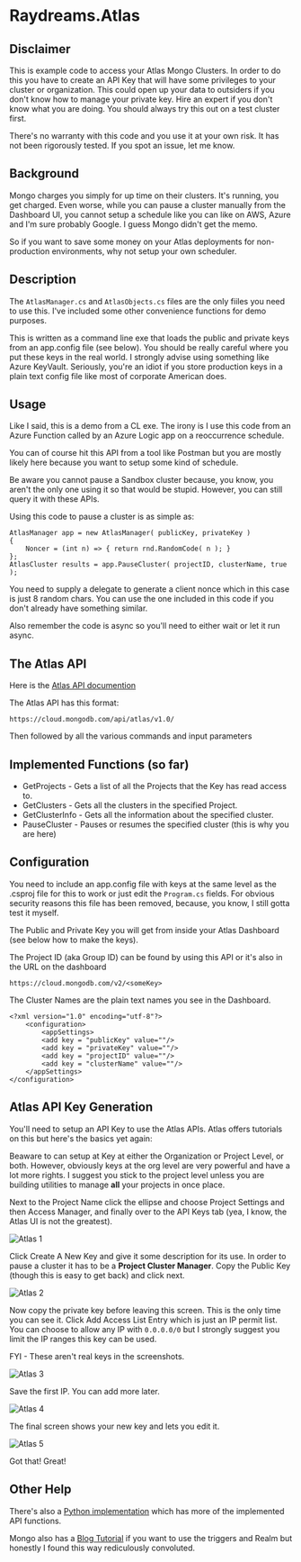 # Raydreams.Atlas

## Disclaimer

This is example code to access your Atlas Mongo Clusters. In order to do this you have to create an API Key that will have some privileges to your cluster or organization. This could open up your data to outsiders if you don't know how to manage your private key. Hire an expert if you don't know what you are doing. You should always try this out on a test cluster first.

There's no warranty with this code and you use it at your own risk. It has not been rigorously tested. If you spot an issue, let me know.

## Background

Mongo charges you simply for up time on their clusters. It's running, you get charged. Even worse, while you can pause a cluster manually from the Dashboard UI, you cannot setup a schedule like you can like on AWS, Azure and I'm sure probably Google. I guess Mongo didn't get the memo.

So if you want to save some money on your Atlas deployments for non-production environments, why not setup your own scheduler.

## Description

The `AtlasManager.cs` and `AtlasObjects.cs` files are the only fiiles you need to use this. I've included some other convenience functions for demo purposes.

This is written as a command line exe that loads the public and private keys from an app.config file (see below). You should be really careful where you put these keys in the real world. I strongly advise using something like Azure KeyVault. Seriously, you're an idiot if you store production keys in a plain text config file like most of corporate American does.

## Usage

Like I said, this is a demo from a CL exe. The irony is I use this code from an Azure Function called by an Azure Logic app on a reoccurrence schedule.

You can of course hit this API from a tool like Postman but you are mostly likely here because you want to setup some kind of schedule.

Be aware you cannot pause a Sandbox cluster because, you know, you aren't the only one using it so that would be stupid. However, you can still query it with these APIs.

Using this code to pause a cluster is as simple as:

```
AtlasManager app = new AtlasManager( publicKey, privateKey )
{
    Noncer = (int n) => { return rnd.RandomCode( n ); }
};
AtlasCluster results = app.PauseCluster( projectID, clusterName, true );

```

You need to supply a delegate to generate a client nonce which in this case is just 8 random chars. You can use the one included in this code if you don't already have something similar.

Also remember the code is async so you'll need to either wait or let it run async.

## The Atlas API

Here is the [Atlas API documention](https://docs.atlas.mongodb.com/reference/api-resources)

The Atlas API has this format:

```
https://cloud.mongodb.com/api/atlas/v1.0/
```

Then followed by all the various commands and input parameters

## Implemented Functions (so far)

* GetProjects - Gets a list of all the Projects that the Key has read access to.
* GetClusters - Gets all the clusters in the specified Project.
* GetClusterInfo - Gets all the information about the specified cluster.
* PauseCluster - Pauses or resumes the specified cluster (this is why you are here)

## Configuration

You need to include an app.config file with keys at the same level as the .csproj file for this to work or just edit the `Program.cs` fields.
For obvious security reasons this file has been removed, because, you know, I still gotta test it myself.

The Public and Private Key you will get from inside your Atlas Dashboard (see below how to make the keys).

The Project ID (aka Group ID) can be found by using this API or it's also in the URL on the dashboard
```
https://cloud.mongodb.com/v2/<someKey>
```

The Cluster Names are the plain text names you see in the Dashboard.


```
<?xml version="1.0" encoding="utf-8"?>
    <configuration>
        <appSettings>
        <add key = "publicKey" value=""/>
        <add key = "privateKey" value=""/>
        <add key = "projectID" value=""/>
        <add key = "clusterName" value=""/>
    </appSettings>
</configuration>
```

## Atlas API Key Generation

You'll need to setup an API Key to use the Atlas APIs. Atlas offers tutorials on this but here's the basics yet again:

Beaware to can setup at Key at either the Organization or Project Level, or both. However, obviously keys at the org level are very powerful and have a lot more rights. I suggest you stick to the project level unless you are building utilities to manage **all** your projects in once place.

Next to the Project Name click the ellipse and choose Project Settings and then Access Manager, and finally over to the API Keys tab (yea, I know, the Atlas UI is not the greatest).

![Atlas 1](./readme/atlas-1.png)

Click Create A New Key and give it some description for its use. In order to pause a cluster it has to be a **Project Cluster Manager**.
Copy the Public Key (though this is easy to get back) and click next.

![Atlas 2](./readme/atlas-2.png)

Now copy the private key before leaving this screen. This is the only time you can see it.
Click Add Access List Entry which is just an IP permit list. You can choose to allow any IP with `0.0.0.0/0` but I strongly suggest you limit the IP ranges this key can be used.

FYI - These aren't real keys in the screenshots.

![Atlas 3](./readme/atlas-3.png)

Save the first IP. You can add more later.

![Atlas 4](./readme/atlas-4.png)

The final screen shows your new key and lets you edit it.

![Atlas 5](./readme/atlas-5.png)

Got that! Great!

## Other Help

There's also a [Python implementation](https://github.com/jdrumgoole/MongoDB-Atlas-API) which has more of the implemented API functions.

Mongo also has a [Blog Tutorial](https://www.mongodb.com/blog/post/atlas-cluster-automation-using-scheduled-triggers) if you want to use the triggers and Realm but honestly I found this way rediculously convoluted.